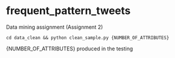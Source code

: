 # frequent_pattern_tweets
Data mining assignment (Assignment 2)

`cd data_clean && python clean_sample.py {NUMBER_OF_ATTRIBUTES}`

{NUMBER_OF_ATTRIBUTES} produced in the testing
